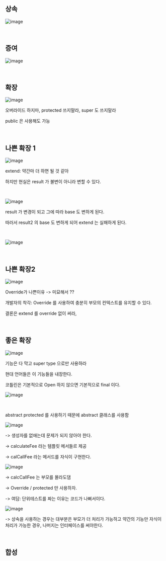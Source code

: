 ## 상속
![image](https://user-images.githubusercontent.com/60383031/213927976-9b8d9ce4-74ba-4981-a5e9-1699bf4b7745.png)

<br>

## 증여
![image](https://user-images.githubusercontent.com/60383031/213928098-939f7649-bcfd-40b8-975d-c159344ba957.png)

<br>

## 확장
![image](https://user-images.githubusercontent.com/60383031/213928275-228ebb2d-86a1-4ead-bd32-f00e1ddddc58.png)

오버라이드 하지마, protected 쓰지말라, super 도 쓰지말라 

public 은 사용해도 가능

<br>

## 나쁜 확장 1
![image](https://user-images.githubusercontent.com/60383031/213928619-5fffc75d-9ad2-4db2-9181-eccb414f023d.png)

extend: 약간마 더 하면 될 것 같아 

하지만 현실은 result 가 불변이 아니라 변할 수 있다.

<br>

![image](https://user-images.githubusercontent.com/60383031/213928846-5115e0c9-db27-45fe-b79d-8b6ab0482d8e.png)

result 가 변경이 되고 그에 따라 base 도 변하게 된다.

따러서 result2 의 base 도 변하게 되어 extend 는 실패하게 된다.

<br>

![image](https://user-images.githubusercontent.com/60383031/213929086-d1b27b93-8822-4889-839a-87ae40802125.png)

<br>

## 나쁜 확장2
![image](https://user-images.githubusercontent.com/60383031/213929561-0a850323-6439-4f8d-bdd9-cbc3037ec25d.png)

Override가 나쁜이유 -> 미묘해서 ??

개발자의 착각: Override 를 사용하여 충분히 부모의 컨텍스트를 유지할 수 있다.
 
결론은 extend 를 override 없이 써라, 
 
<br>

## 좋은 확장
![image](https://user-images.githubusercontent.com/60383031/213929707-3c6d1686-6f62-42d4-acf9-e6c89ed0b8e8.png)

기능은 다 막고 super type 으로만 사용하라

현대 언어들은 이 기능들을 내장한다. 

코틀린은 기본적으로 Open 하지 않으면 기본적으로 final 이다.

![image](https://user-images.githubusercontent.com/60383031/213931397-3c9d4ab3-3a64-4e53-8f24-f88d4f0b3132.png)

<br>

abstract protected 를 사용하기 때문에 abstract 클래스를 사용함

![image](https://user-images.githubusercontent.com/60383031/213931675-98554188-a8a0-424b-ac48-94f9422bc960.png)

-> 생성자를 없애는데 문제가 되지 않아야 한다.

-> calculateFee 라는 템플릿 메서들르 제공

-> calCallFee 라는 메서드를 자식이 구현한다.

![image](https://user-images.githubusercontent.com/60383031/213931787-1cdba2de-caad-4e3d-b03a-d1b9e72d737b.png)

-> calcCallFee 는 부모를 몰라도댐

-> Override / protected 만 사용하자.

-> 여담: 단위테스트를 짜는 이유는 코드가 나뻐서이다. 

![image](https://user-images.githubusercontent.com/60383031/213932153-a8a01130-4caa-4f0b-93a8-505e51b9e8dd.png)

-> 상속을 사용하는 경우는 대부분은 부모가 더 처리가 가능하고 약간의 기능만 자식이 처리가 가능한 경우, 나머지는 인터페이스를 써야한다.

<br>

## 합성





